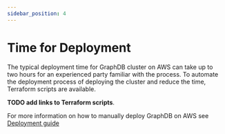 ```yaml
---
sidebar_position: 4
---
```


# Time for Deployment

The typical deployment time for GraphDB cluster on AWS can take up to two hours for an experienced party familiar with the process. 
To automate the deployment process of deploying the cluster and reduce the time, Terraform scripts are available. 

**TODO add links to Terraform scripts**.

For more information on how to manually deploy GraphDB on AWS see [Deployment guide](../deployment-assets/DAS-001)

